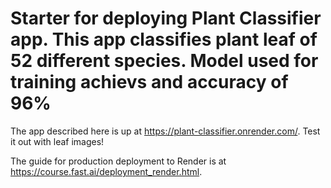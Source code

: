 # Starter for deploying Plant Classifier app. This app classifies plant leaf of 52 different species. Model used for training achievs and accuracy of 96%

The app described here is up at https://plant-classifier.onrender.com/. Test it out with leaf images!

The guide for production deployment to Render is at https://course.fast.ai/deployment_render.html.
